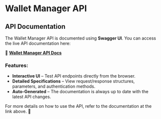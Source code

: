 # Wallet Manager API

## API Documentation  

The Wallet Manager API is documented using **Swagger UI**. You can access the live API documentation here:  

🔗 **[Wallet Manager API Docs](https://wallet-manager-api-production.up.railway.app/api-docs/)**  

### Features:  
- **Interactive UI** – Test API endpoints directly from the browser.  
- **Detailed Specifications** – View request/response structures, parameters, and authentication methods.  
- **Auto-Generated** – The documentation is always up to date with the latest API changes.  

For more details on how to use the API, refer to the documentation at the link above. 🚀  
